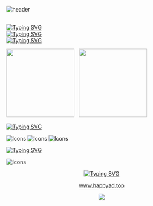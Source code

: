![header](https://capsule-render.vercel.app/api?type=waving&color=timeGradient&height=300&section=header&text=Hi,There!&fontSize=90)

<br>[![Typing SVG](https://readme-typing-svg.demolab.com?font=Oswald&size=30&pause=1000&color=5213F7&vCenter=true&width=435&lines=+This+is+happyAD%EF%BC%81;I'm+studying+in+NUAA)](https://git.io/typing-svg)
<br>[![Typing SVG](https://readme-typing-svg.demolab.com?font=ZCOOL+QingKe+HuangYou&size=30&duration=1&color=6B11FF&vCenter=true&repeat=false&width=435&lines=%E7%94%B5%E7%B1%BB%E4%B8%93%E4%B8%9A%E5%AD%A6%E7%94%9F%E4%B8%80%E5%90%8D+)](https://git.io/typing-svg)
<br>[![Typing SVG](https://readme-typing-svg.demolab.com?font=ZCOOL+QingKe+HuangYou&size=30&duration=1&color=6B11FF&vCenter=true&repeat=false&width=435&lines=CKYF%E7%AE%97%E6%B3%95%E7%BB%84%E5%86%85%E9%AC%BC%EF%BC%88%E6%9B%BE%E7%BB%8F%E6%98%AF%E7%94%B5%E6%8E%A7%E7%BB%84%EF%BC%89)](https://git.io/typing-svg)

<div align="left">
    <img height="180em" src="https://github-readme-stats.vercel.app/api?username=happyADD&count_private=true&show_icons=true&theme=ambient_gradient" />
    &nbsp; <img height="180em" src="https://github-readme-stats.vercel.app/api/top-langs/?username=happyADD&hide=CSS&layout=compact&theme=ambient_gradient" />
</div>



[![Typing SVG](https://readme-typing-svg.demolab.com?font=Rubik+Mono+One&pause=1000&color=000000&vCenter=true&width=435&lines=%3E%3EDelving+into%3A)](https://git.io/typing-svg)
<div align="left">
  <img src="https://skillicons.dev/icons?i=autocad,clion,matlab,pycharm,vim,vscode" alt="Icons" />
  <img src="https://skillicons.dev/icons?i=anaconda,bash,git,github,linux,powershell" alt="Icons" />
  <img src="https://skillicons.dev/icons?i=c,cpp,cmake,latex,md,opencv,py,pytorch,ros,ubuntu,wordpress" alt="Icons" />
</div>

[![Typing SVG](https://readme-typing-svg.demolab.com?font=Rubik+Mono+One&size=15&pause=1000&color=000000&vCenter=true&width=435&lines=%3E%3ELimited+exposure%2C+Eager+to+learn+in+the+future%3A)](https://git.io/typing-svg)<div align="left">
<div align="left">
  <img src="https://skillicons.dev/icons?i=javascript,html,raspberrypi,vue" alt="Icons" />
</div>

<!---
happyADD/happyADD is a ✨ special ✨ repository because its `README.md` (this file) appears on your GitHub profile.
You can click the Preview link to take a look at your changes.
--->

<div align="center">  
  
[![Typing SVG](https://readme-typing-svg.demolab.com?font=ZCOOL+QingKe+HuangYou&size=30&duration=1&color=6B11FF&vCenter=true&repeat=false&width=435&lines=%E6%AC%A2%E8%BF%8E%E8%AE%BF%E9%97%AE%EF%BC%9A)](https://git.io/typing-svg)
<a>

  www.happyad.top
</a>
</div>


<p align="center">
<img src="https://capsule-render.vercel.app/api?type=waving&color=timeGradient&height=300&&section=footer&text=THE%20END&fontSize=90&fontAlign=50&fontAlignY=70&desc=Hope%20your%20program%20is%20bug-free!&descAlign=50&descSize=30&descAlignY=40&animation=twinkling" />
</p>
